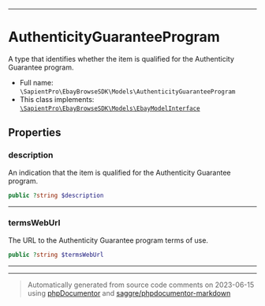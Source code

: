 ***

# AuthenticityGuaranteeProgram

A type that identifies whether the item is qualified for the Authenticity Guarantee program.



* Full name: `\SapientPro\EbayBrowseSDK\Models\AuthenticityGuaranteeProgram`
* This class implements:
[`\SapientPro\EbayBrowseSDK\Models\EbayModelInterface`](./EbayModelInterface.md)



## Properties


### description

An indication that the item is qualified for the Authenticity Guarantee program.

```php
public ?string $description
```






***

### termsWebUrl

The URL to the Authenticity Guarantee program terms of use.

```php
public ?string $termsWebUrl
```






***



***
> Automatically generated from source code comments on 2023-06-15 using [phpDocumentor](http://www.phpdoc.org/) and [saggre/phpdocumentor-markdown](https://github.com/Saggre/phpDocumentor-markdown)
